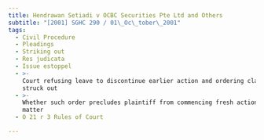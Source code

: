 ```yaml
---
title: Hendrawan Setiadi v OCBC Securities Pte Ltd and Others
subtitle: "[2001] SGHC 290 / 01\_Oc\_tober\_2001"
tags:
  - Civil Procedure
  - Pleadings
  - Striking out
  - Res judicata
  - Issue estoppel
  - >-
    Court refusing leave to discontinue earlier action and ordering claim to be
    struck out
  - >-
    Whether such order precludes plaintiff from commencing fresh action on same
    matter
  - O 21 r 3 Rules of Court

---
```


